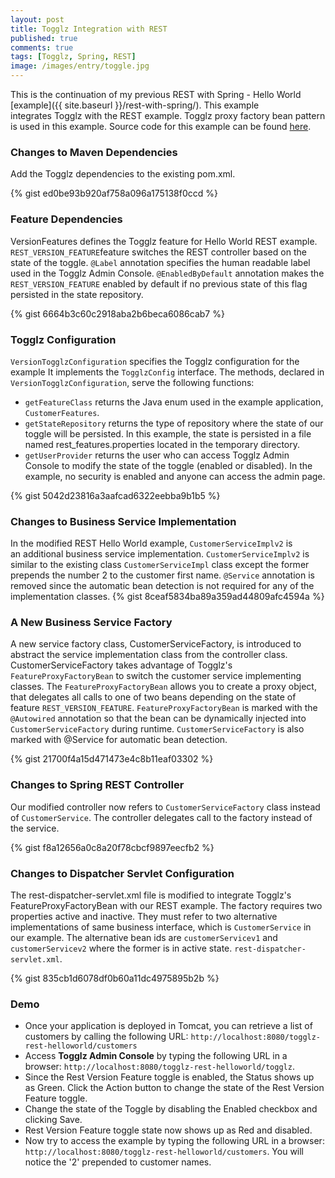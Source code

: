 ```yaml
---
layout: post
title: Togglz Integration with REST
published: true
comments: true
tags: [Togglz, Spring, REST]
image: /images/entry/toggle.jpg
---
```


This is the continuation of my previous REST with Spring - Hello World [example]({{ site.baseurl }}/rest-with-spring/). This example integrates Togglz with the REST example. Togglz proxy factory bean pattern is used in this example. Source code for this example can be found [here](https://github.com/indrabasak/togglz-rest-helloworld).

### Changes to Maven Dependencies

Add the Togglz dependencies to the existing pom.xml. 

 {% gist ed0be93b920af758a096a175138f0ccd %}

### Feature Dependencies

VersionFeatures defines the Togglz feature for Hello World REST example. `REST_VERSION_FEATURE`feature switches the REST controller based on the state of the toggle. `@Label` annotation specifies the human readable label used in the Togglz Admin Console. `@EnabledByDefault` annotation makes the `REST_VERSION_FEATURE` enabled by default if no previous state of this flag persisted in the state repository. 

 {% gist 6664b3c60c2918aba2b6beca6086cab7 %}

### Togglz Configuration

`VersionTogglzConfiguration` specifies the Togglz configuration for the example It implements the `TogglzConfig` interface. The methods, declared in `VersionTogglzConfiguration`, serve the following functions:

*   `getFeatureClass` returns the Java enum used in the example application, `CustomerFeatures`.
*   `getStateRepository` returns the type of repository where the state of our toggle will be persisted. In this example, the state is persisted in a file named rest_features.properties located in the temporary directory.
*   `getUserProvider` returns the user who can access Togglz Admin Console to modify the state of the toggle (enabled or disabled). In the example, no security is enabled and anyone can access the admin page.

 {% gist 5042d23816a3aafcad6322eebba9b1b5 %}

### Changes to Business Service Implementation

In the modified REST Hello World example, `CustomerServiceImplv2` is an additional business service implementation. `CustomerServiceImplv2` is similar to the existing class `CustomerServiceImpl` class except the former prepends the number 2 to the customer first name. `@Service` annotation is removed since the automatic bean detection is not required for any of the implementation classes.  {% gist 8ceaf5834ba89a359ad44809afc4594a %}

### A New Business Service Factory

A new service factory class, CustomerServiceFactory, is introduced to abstract the service implementation class from the controller class. CustomerServiceFactory takes advantage of Togglz's `FeatureProxyFactoryBean` to switch the customer service implementing classes. The `FeatureProxyFactoryBean` allows you to create a proxy object, that delegates all calls to one of two beans depending on the state of feature `REST_VERSION_FEATURE`. `FeatureProxyFactoryBean` is marked with the `@Autowired` annotation so that the bean can be dynamically injected into `CustomerServiceFactory` during runtime. `CustomerServiceFactory` is also marked with @Service for automatic bean detection. 

 {% gist 21700f4a15d471473e4c8b11eaf03302 %}

### Changes to Spring REST Controller

Our modified controller now refers to `CustomerServiceFactory` class instead of `CustomerService`. The controller delegates call to the factory instead of the service. 

 {% gist f8a12656a0c8a20f78cbcf9897eecfb2 %}

### Changes to Dispatcher Servlet Configuration

The rest-dispatcher-servlet.xml file is modified to integrate Togglz's FeatureProxyFactoryBean with our REST example. The factory requires two properties active and inactive. They must refer to two alternative implementations of same business interface, which is `CustomerService` in our example. The alternative bean ids are `customerServicev1` and `customerServicev2` where the former is in active state. `rest-dispatcher-servlet.xml`. 

 {% gist 835cb1d6078df0b60a11dc4975895b2b %}

### Demo

*   Once your application is deployed in Tomcat, you can retrieve a list of customers by calling the following URL: `http://localhost:8080/togglz-rest-helloworld/customers`
*   Access **Togglz Admin Console** by typing the following URL in a browser: `http://localhost:8080/togglz-rest-helloworld/togglz`.
*   Since the Rest Version Feature toggle is enabled, the Status shows up as Green. Click the Action button to change the state of the Rest Version Feature toggle.
*   Change the state of the Toggle by disabling the Enabled checkbox and clicking Save.
*   Rest Version Feature toggle state now shows up as Red and disabled.
*   Now try to access the example by typing the following URL in a browser: `http://localhost:8080/togglz-rest-helloworld/customers`. You will notice the '2' prepended to customer names.